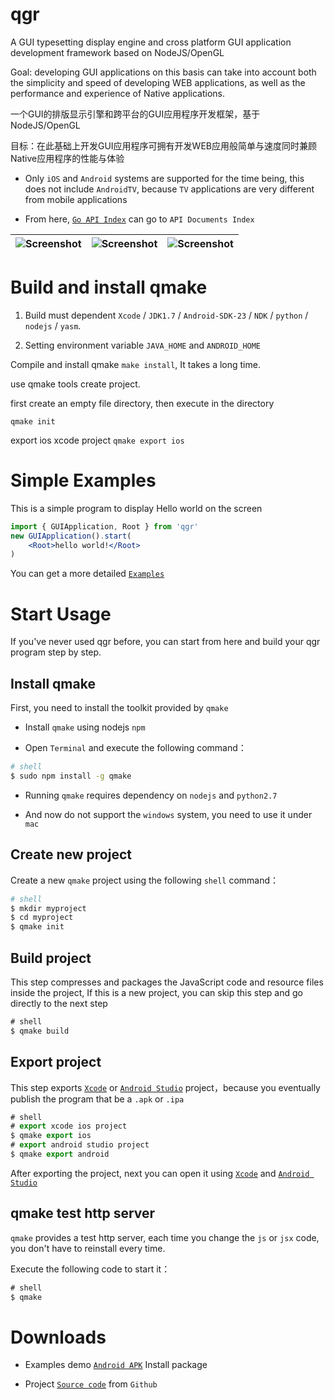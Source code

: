 qgr
===============

A GUI typesetting display engine and cross platform GUI application development framework based on NodeJS/OpenGL

Goal: developing GUI applications on this basis can take into account both the simplicity and speed of developing WEB applications, as well as the performance and experience of Native applications.

一个GUI的排版显示引擎和跨平台的GUI应用程序开发框架，基于NodeJS/OpenGL

目标：在此基础上开发GUI应用程序可拥有开发WEB应用般简单与速度同时兼顾Native应用程序的性能与体验


* Only `iOS` and `Android` systems are supported for the time being, this does not include `AndroidTV`, because `TV` applications are very different from mobile applications

* From here, [`Go API Index`](http://quickgr.org/doc/) can go to `API Documents Index`

| ![Screenshot](http://quickgr.org/img/0x0ss.jpg) | ![Screenshot](http://quickgr.org/img/0x0ss_3.jpg) | ![Screenshot](http://quickgr.org/img/0x0ss_4.jpg) |
|--|--|--|


Build and install qmake
===============

1. Build must dependent `Xcode` / `JDK1.7` / `Android-SDK-23` / `NDK` / `python` / `nodejs` / `yasm`.

2. Setting environment variable `JAVA_HOME` and `ANDROID_HOME`

Compile and install qmake `make install`, It takes a long time.

use qmake tools create project.

first create an empty file directory, then execute in the directory

`qmake init`

export ios xcode project `qmake export ios`


# Simple Examples

This is a simple program to display Hello world on the screen

```jsx
import { GUIApplication, Root } from 'qgr'
new GUIApplication().start(
	<Root>hello world!</Root>
)
```

You can get a more detailed [`Examples`]

# Start Usage

If you've never used qgr before, you can start from here and build your qgr program step by step.

## Install qmake

First, you need to install the toolkit provided by `qmake`

* Install `qmake` using nodejs `npm` 

* Open `Terminal` and execute the following command：

```sh
# shell
$ sudo npm install -g qmake

```
	
* Running `qmake` requires dependency on `nodejs` and `python2.7`

* And now do not support the `windows` system, you need to use it under `mac`

## Create new project

Create a new `qmake` project using the following `shell` command：

```sh
# shell
$ mkdir myproject
$ cd myproject
$ qmake init
```

## Build project

This step compresses and packages the JavaScript code and resource files inside the project,
If this is a new project, you can skip this step and go directly to the next step

```js
# shell
$ qmake build
```

## Export project

This step exports [`Xcode`] or [`Android Studio`] project，because you eventually publish the program that be a `.apk` or `.ipa`

```js
# shell
# export xcode ios project
$ qmake export ios
# export android studio project
$ qmake export android
```

After exporting the project, next you can open it using [`Xcode`] and [`Android Studio`]

## qmake test http server

`qmake` provides a test http server, each time you change the `js` or `jsx` code, you don't have to reinstall every time.

Execute the following code to start it：

```js
# shell
$ qmake
```

# Downloads

* Examples demo [`Android APK`] Install package

* Project [`Source code`] from `Github`


[`Examples`]: https://github.com/louis-tru/qgr/tree/master/demo
[`Xcode`]: https://developer.apple.com/library/content/documentation/IDEs/Conceptual/AppDistributionGuide/ConfiguringYourApp/ConfiguringYourApp.html
[`Android Studio`]: https://developer.android.com/studio/projects/create-project.html
[`Android APK`]: https://github.com/louis-tru/qgr/releases/download/v0.1.0/examples-release.apk
[`NPM`]: https://www.npmjs.com/package/qmake
[`Source code`]: https://github.com/louis-tru/qgr
